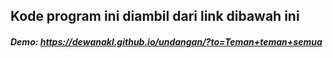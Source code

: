 ## Kode program ini diambil dari link dibawah ini

##### Demo: <https://dewanakl.github.io/undangan/?to=Teman+teman+semua>
